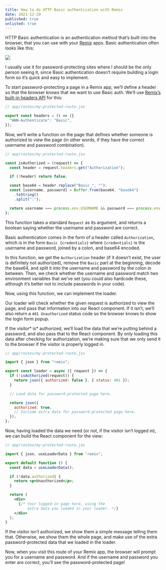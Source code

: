 ```yaml
---
title: How to do HTTP Basic authentication with Remix
date: 2021-12-29
published: true
unlisted: true
---
```


HTTP Basic authentication is an authentication method that’s built into the browser, that you can use with your [Remix](https://remix.run) apps. Basic authentication often looks like this:

![](/posts/remix-basic-auth/remix-basic-auth.png)

I usually use it for password-protecting sites where I should be the only person seeing it, since Basic authentication doesn’t require building a login form so it’s quick and easy to implement.

To start password-protecting a page in a Remix app, we’ll define a header so that the browser knows that we want to use Basic auth. We’ll use [Remix’s built-in headers API](https://remix.run/docs/en/v1/api/conventions#headers) for this:

```javascript
// app/routes/my-protected-route.jsx

export const headers = () => ({
  "WWW-Authenticate": "Basic",
});
```

Now, we’ll write a function on the page that defines whether someone is authorized to view the page (in other words, if they have the correct username and password combination).

```javascript
// app/routes/my-protected-route.jsx

const isAuthorized = (request) => {
  const header = request.headers.get("Authorization");

  if (!header) return false;

  const base64 = header.replace("Basic ", "");
  const [username, password] = Buffer.from(base64, "base64")
    .toString()
    .split(":");

  return username === process.env.USERNAME && password === process.env.PASSWORD;
};
```

This function takes a standard `Request` as its argument, and returns a boolean saying whether the username and password are correct.

Basic authentication comes in the form of a header called `Authorization`, which is in the form `Basic {credentials}` where `{credentials}` is the username and password, joined by a colon, and base64 encoded.

In this function, we get the `Authorization` header (if it doesn’t exist, the user is definitely not authorized), remove the `Basic` part at the beginning, decode the base64, and split it into the username and password by the colon in between. Then, we check whether the username and password match two environment variables that we’ve set (you could also hardcode these, although it’s better not to include passwords in your code).

Now, using this function, we can implement the loader.

Our loader will check whether the given request is authorized to view the page, and pass that information into our React component. If it isn’t, we’ll also return a `401 Unauthorized` status code so the browser knows to show the login form popup.

If the visitor* is* authorized, we’ll load the data that we’re putting behind a password, and also pass that to the React component. By only loading this data after checking for authorization, we’re making sure that we only send it to the browser if the visitor is properly logged in.

```javascript
// app/routes/my-protected-route.jsx

import { json } from "remix";

export const loader = async ({ request }) => {
  if (!isAuthorized(request)) {
    return json({ authorized: false }, { status: 401 });
  }

  // Load data for password-protected page here.

  return json({
    authorized: true,
    // Include extra data for password-protected page here.
  });
};
```

Now, having loaded the data we need (or not, if the visitor isn’t logged in), we can build the React component for the view:

```jsx
// app/routes/my-protected-route.jsx

import { json, useLoaderData } from "remix";

export default function () {
  const data = useLoaderData();

  if (!data.authorized) {
    return <p>Unauthorized</p>;
  }

  return (
    <div>
      {/* Your logged-in page here, using the
          extra data you loaded in your loader. */}
    </div>
  );
}
```

If the visitor isn’t authorized, we show them a simple message telling them that. Otherwise, we show them the whole page, and make use of the extra password-protected data that we loaded in the loader.

Now, when you visit this route of your Remix app, the browser will prompt you for a username and password. And if the username and password you enter are correct, you’ll see the password-protected page!
